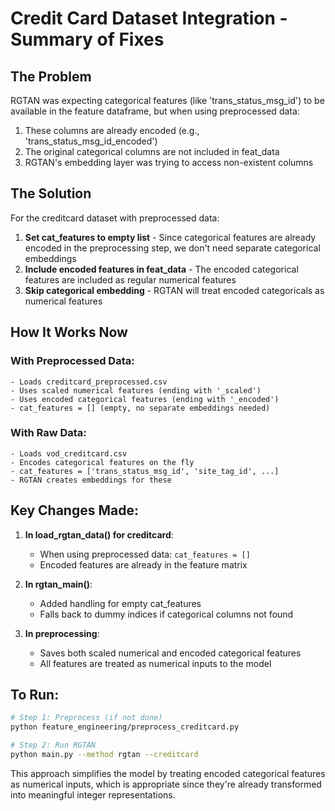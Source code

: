 # Credit Card Dataset Integration - Summary of Fixes

## The Problem
RGTAN was expecting categorical features (like 'trans_status_msg_id') to be available in the feature dataframe, but when using preprocessed data:
1. These columns are already encoded (e.g., 'trans_status_msg_id_encoded')
2. The original categorical columns are not included in feat_data
3. RGTAN's embedding layer was trying to access non-existent columns

## The Solution
For the creditcard dataset with preprocessed data:
1. **Set cat_features to empty list** - Since categorical features are already encoded in the preprocessing step, we don't need separate categorical embeddings
2. **Include encoded features in feat_data** - The encoded categorical features are included as regular numerical features
3. **Skip categorical embedding** - RGTAN will treat encoded categoricals as numerical features

## How It Works Now

### With Preprocessed Data:
```
- Loads creditcard_preprocessed.csv
- Uses scaled numerical features (ending with '_scaled')
- Uses encoded categorical features (ending with '_encoded')
- cat_features = [] (empty, no separate embeddings needed)
```

### With Raw Data:
```
- Loads vod_creditcard.csv
- Encodes categorical features on the fly
- cat_features = ['trans_status_msg_id', 'site_tag_id', ...]
- RGTAN creates embeddings for these
```

## Key Changes Made:

1. **In load_rgtan_data() for creditcard**:
   - When using preprocessed data: `cat_features = []`
   - Encoded features are already in the feature matrix

2. **In rgtan_main()**:
   - Added handling for empty cat_features
   - Falls back to dummy indices if categorical columns not found

3. **In preprocessing**:
   - Saves both scaled numerical and encoded categorical features
   - All features are treated as numerical inputs to the model

## To Run:

```bash
# Step 1: Preprocess (if not done)
python feature_engineering/preprocess_creditcard.py

# Step 2: Run RGTAN
python main.py --method rgtan --creditcard
```

This approach simplifies the model by treating encoded categorical features as numerical inputs, which is appropriate since they're already transformed into meaningful integer representations.